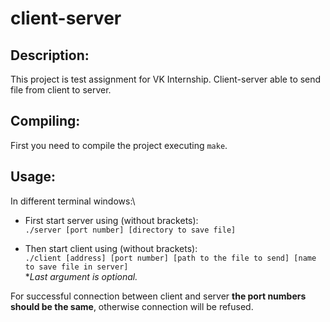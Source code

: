 # client-server
**Description:**
-----------------

This project is test assignment for VK Internship. Client-server able to send file from client to server. 

**Compiling:**
---------------

First you need to compile the project executing `make`.

**Usage:**
-----------

In different terminal windows:\
- First start server using (without brackets):\
`./server [port number] [directory to save file]`

 - Then start client using (without brackets):\
`./client [address] [port number] [path to the file to send] [name to save file in server]`\
*_Last argument is optional._

For successful connection between client and server **the port numbers should be the same**, otherwise connection will be refused.
